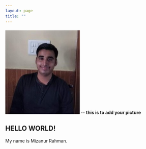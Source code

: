 ```yaml
---
layout: page
title: ""
---
```

#### ![Alt text](new-dp.jpg?raw=true "Title")  -- this is to add your picture

## HELLO WORLD!
My name is Mizanur Rahman.

